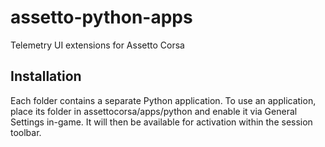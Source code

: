 # assetto-python-apps
Telemetry UI extensions for Assetto Corsa

## Installation
Each folder contains a separate Python application. To use an application, place its folder in assettocorsa/apps/python and enable it via General Settings in-game. It will then be available for activation within the session toolbar.
